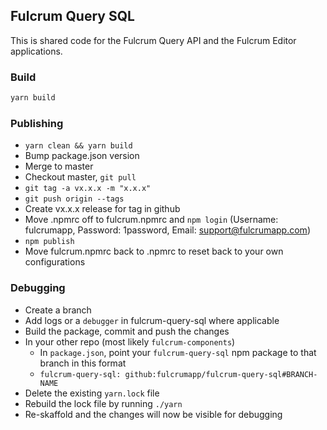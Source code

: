 ## Fulcrum Query SQL

This is shared code for the Fulcrum Query API and the Fulcrum Editor applications.

### Build

```sh
yarn build
```

### Publishing

- `yarn clean && yarn build`
- Bump package.json version
- Merge to master
- Checkout master, `git pull`
- `git tag -a vx.x.x -m "x.x.x"`
- `git push origin --tags`
- Create vx.x.x release for tag in github
- Move .npmrc off to fulcrum.npmrc and `npm login` (Username: fulcrumapp, Password: 1password, Email: support@fulcrumapp.com)
- `npm publish`
- Move fulcrum.npmrc back to .npmrc to reset back to your own configurations

### Debugging

- Create a branch
- Add logs or a `debugger` in fulcrum-query-sql where applicable
- Build the package, commit and push the changes
- In your other repo (most likely `fulcrum-components`)
  - In `package.json`, point your `fulcrum-query-sql` npm package to that branch in this format
  - `fulcrum-query-sql: github:fulcrumapp/fulcrum-query-sql#BRANCH-NAME` 
- Delete the existing `yarn.lock` file
- Rebuild the lock file by running `./yarn`
- Re-skaffold and the changes will now be visible for debugging
